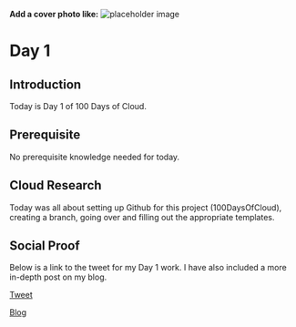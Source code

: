 **Add a cover photo like:**
![placeholder image](https://logphile.com/logphile-100doc/)

# Day 1

## Introduction

Today is Day 1 of 100 Days of Cloud. 

## Prerequisite

No prerequisite knowledge needed for today. 

## Cloud Research

Today was all about setting up Github for this project (100DaysOfCloud), creating a branch, going over and filling out the appropriate templates.

## Social Proof

Below is a link to the tweet for my Day 1 work. I have also included a more in-depth post on my blog.

[Tweet](https://twitter.com/LogPhile/status/1408113211199602700)

[Blog](https://logphile.com/2021/06/24/100daysofcloud-initial-setup/) 
